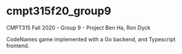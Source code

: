 # cmpt315f20_group9
CMPT315 Fall 2020 - Group 9 - Project
Ben Ha, Ron Dyck

CodeNames game implemented with a Go backend, and Typescript frontend.

